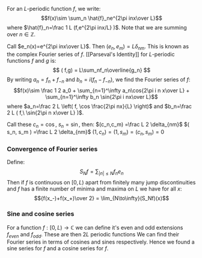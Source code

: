 For an $L$-periodic function $f$, we write:
$$f(x)\sim \sum_n \hat{f}_ne^{2\pi inx\over L}$$
where $\hat{f}_n=\frac 1 L (f,e^{2\pi inx/L} )$. 
Note that we are summing over $n\in\mathbb Z$.

Call $e_n(x)=e^{2\pi inx\over L}$. 
Then $( e_{n},e_{m} )=L\delta_{nm}$.
This is known as the complex Fourier series of $f$.
[[Parseval's Identity]] for $L$-periodic functions $f$ and $g$ is:
$$
( f,g) = L\sum_nf_n\overline{g_n}
$$
By writing $a_n=f_n+f_{-n}$ and $b_n=i(f_n-f_{-n})$, 
we find the Fourier series of $f$:
$$f(x)\sim \frac 1 2 a_0 + \sum_{n=1}^\infty a_n\cos{2\pi i n x\over L} + \sum_{n=1}^\infty b_n \sin{2\pi i nx\over L}$$
where $a_n=\frac 2 L \left(  f, \cos \frac{2\pi nx}{L}  \right)$ and $b_n=\frac 2 L ( f,\ \sin{2\pi n x\over L} )$.

Call these $c_n=\cos$, $s_n=\sin$, then:
$(c_n,c_m) =\frac L 2 \delta_{nm}$
$( s_n, s_m ) =\frac L 2 \delta_{nm}$
$( 1,c_n ) = ( 1,s_m ) = ( c_n, s_m ) = 0$

### Convergence of Fourier series
Define:
$$S_Nf=\sum_{|n|\leq N}f_n e_n$$
Then if $f$ is continuous on $[0,L)$ 
apart from finitely many jump discontinuities 
and $f$ has a finite number of minima and maxima on $L$ 
we have for all $x$:
$${f(x_-)+f(x_+)\over 2} = \lim_{N\to\infty}(S_Nf)(x)$$
### Sine and cosine series
For a function $f:[0,L)\to \mathbb C$ 
we can define it's even and odd extensions $f_{even}$ and $f_{odd}$. 
These are then $2L$ periodic functions
We can find their Fourier series in terms of cosines and sines respectively. 
Hence we found a sine series for $f$ and a cosine series for $f$.
